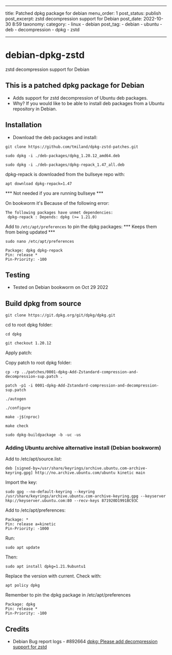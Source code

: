 
---

title: Patched dpkg package for debian
menu_order: 1
post_status: publish
post_excerpt: zstd decompression support for Debian
post_date: 2022-10-30 8:59
taxonomy:
    category:
        - linux
        - debian
    post_tag:
        - debian
        - ubuntu
        - deb
        - decompression
        - dpkg
        - zstd

---

# debian-dpkg-zstd
 zstd decompression support for Debian

## This is a patched dpkg package for Debian

 - Adds support for zstd decompression of Ubuntu deb packages.
 - Why? If you would like to be able to install deb packages from a Ubuntu repository in Debian.

## Installation
- Download the deb packages and install:

```
git clone https://github.com/tmiland/dpkg-zstd-patches.git
```

```
sudo dpkg -i ./deb-packages/dpkg_1.20.12_amd64.deb
```
```
sudo dpkg -i ./deb-packages/dpkg-repack_1.47_all.deb
```

dpkg-repack is downloaded from the bullseye repo with:

```
apt download dpkg-repack=1.47
```
*** Not needed if you are running bullseye ***

On bookworm it's Because of the following error:
```
The following packages have unmet dependencies:
 dpkg-repack : Depends: dpkg (>= 1.21.0)
```

Add to `/etc/apt/preferences` to pin the dpkg packages:
 *** Keeps them from being updated ***

```
sudo nano /etc/apt/preferences
```

```
Package: dpkg dpkg-repack
Pin: release *
Pin-Priority: -100
```

## Testing

- Tested on Debian bookworm on Oct 29 2022

## Build dpkg from source

```
git clone https://git.dpkg.org/git/dpkg/dpkg.git
```

cd to root dpkg folder:

```
cd dpkg
```

```
git checkout 1.20.12
```

Apply patch:

Copy patch to root dpkg folder:

```
cp -rp ../patches/0001-dpkg-Add-Zstandard-compression-and-decompression-sup.patch .
```

```
patch -p1 -i 0001-dpkg-Add-Zstandard-compression-and-decompression-sup.patch
```

```
./autogen
```

```
./configure
```

```
make -j$(nproc)
```

```
make check
```

```
sudo dpkg-buildpackage -b -uc -us
```

### Adding Ubuntu archive alternative install (Debian bookworm)

Add to /etc/apt/source.list:

```
deb [signed-by=/usr/share/keyrings/archive.ubuntu.com-archive-keyring.gpg] http://no.archive.ubuntu.com/ubuntu kinetic main
```

Import the key:

```
sudo gpg --no-default-keyring --keyring /usr/share/keyrings/archive.ubuntu.com-archive-keyring.gpg --keyserver hkp://keyserver.ubuntu.com:80 --recv-keys 871920D1991BC93C
```

Add to /etc/apt/preferences:

```
Package: *
Pin: release a=kinetic
Pin-Priority: -1000
```

Run:

```
sudo apt update
```
Then:

```
sudo apt install dpkg=1.21.9ubuntu1
```

Replace the version with current. Check with:

```
apt policy dpkg
```

Remember to pin the dpkg package in /etc/apt/preferences

```
Package: dpkg
Pin: release *
Pin-Priority: -100
```

## Credits

 - Debian Bug report logs - #892664 [dpkg: Please add decompression support for zstd](https://bugs.debian.org/cgi-bin/bugreport.cgi?bug=892664)
